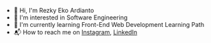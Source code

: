 - 👋 Hi, I'm Rezky Eko Ardianto
- 🔭 I'm interested in Software Engineering 
- 🌱 I'm currently learning Front-End Web Development Learning Path
- 📬 How to reach me on 
  <a href="https://www.instagram.com/rezekoard/" target="_blank">Instagram</a>, 
  <a href="https://www.linkedin.com/in/rezekoard/" target="_blank">LinkedIn</a>
